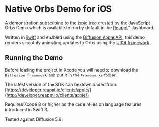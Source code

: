 # Native Orbs Demo for iOS

A demonstration subscribing to the topic tree created by the JavaScript Orbs Demo which is available
to run by default in the [Reappt](https://www.reappt.io/)&trade; dashboard.

Written in [Swift](https://developer.apple.com/swift/)
and enabled using the
[Diffusion Apple API](https://developer.reappt.io/docs/apple/),
this demo renders smoothly animating updates to Orbs using the
[UIKit framework](https://developer.apple.com/library/ios/documentation/UIKit/Reference/UIKit_Framework/).

## Running the Demo

Before loading the project in Xcode you will need to download the `Diffusion.framework` and put it in
the `Frameworks` folder.

The latest version of the SDK can be downloaded from:<br />
[https://developer.reappt.io/clients/apple/](http://developer.reappt.io/clients/apple/)

Requires Xcode 8 or higher as the code relies on language features introduced in Swift 3.

Tested against Diffusion 5.9.

